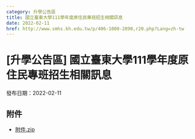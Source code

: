 ```yaml
---
category: 升學公告區
title: 國立臺東大學111學年度原住民專班招生相關訊息
date: 2022-02-11
href: http://www.smhs.kh.edu.tw/p/406-1000-2890,r20.php?Lang=zh-tw
---
```


# [升學公告區] 國立臺東大學111學年度原住民專班招生相關訊息

發布日期：2022-02-11

<div><div></div><div></div></div>

## 附件

- [附件.zip](https://www.smhs.kh.edu.tw/app/index.php?Action=downloadfile&file=WVhSMFlXTm9MemMzTDNCMFlWOHlOVGsyWHpJMU5UWTVNRGhmTmpZMk16SXVlbWx3&fname=DGGGROTSYWQO41XX50LKSWHGRK30OOLKDGUWTSKK4125MLVWKPROVTPOUSSSPKPO)
